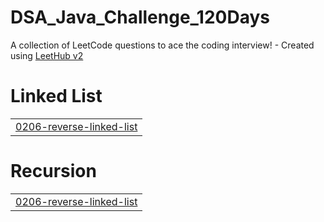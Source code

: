 # DSA_Java_Challenge_120Days
A collection of LeetCode questions to ace the coding interview! - Created using [LeetHub v2](https://github.com/arunbhardwaj/LeetHub-2.0)


# Linked List
|  |
| ------- |
| [0206-reverse-linked-list](https://github.com/surajit1312/DSA_Java_Challenge_120Days/tree/master/0206-reverse-linked-list) |
# Recursion
|  |
| ------- |
| [0206-reverse-linked-list](https://github.com/surajit1312/DSA_Java_Challenge_120Days/tree/master/0206-reverse-linked-list) |